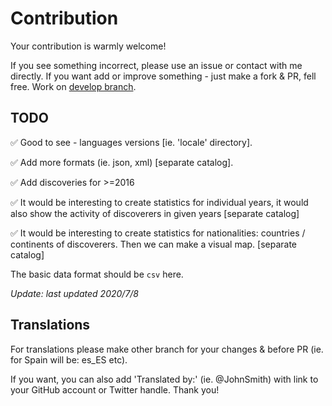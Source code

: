 # Contribution

Your contribution is warmly welcome!

If you see something incorrect, please use an issue or contact with me directly.
If you want add or improve something - just make a fork & PR, fell free. Work on [develop branch](https://github.com/mbiesiad/soho-comet-discoverers/tree/develop).

## TODO

✅ Good to see - languages versions [ie. 'locale' directory].

✅ Add more formats (ie. json, xml) [separate catalog].

✅ Add discoveries for >=2016

✅ It would be interesting to create statistics for individual years, it would also show the activity of discoverers in given years [separate catalog]

✅ It would be interesting to create statistics for nationalities: countries / continents of discoverers. Then we can make a visual map. [separate catalog]

The basic data format should be `csv` here.

_Update: last updated 2020/7/8_

## Translations

For translations please make other branch for your changes & before PR (ie. for Spain will be: es_ES etc).

If you want, you can also add 'Translated by:' (ie. @JohnSmith) with link to your GitHub account or Twitter handle. Thank you!
